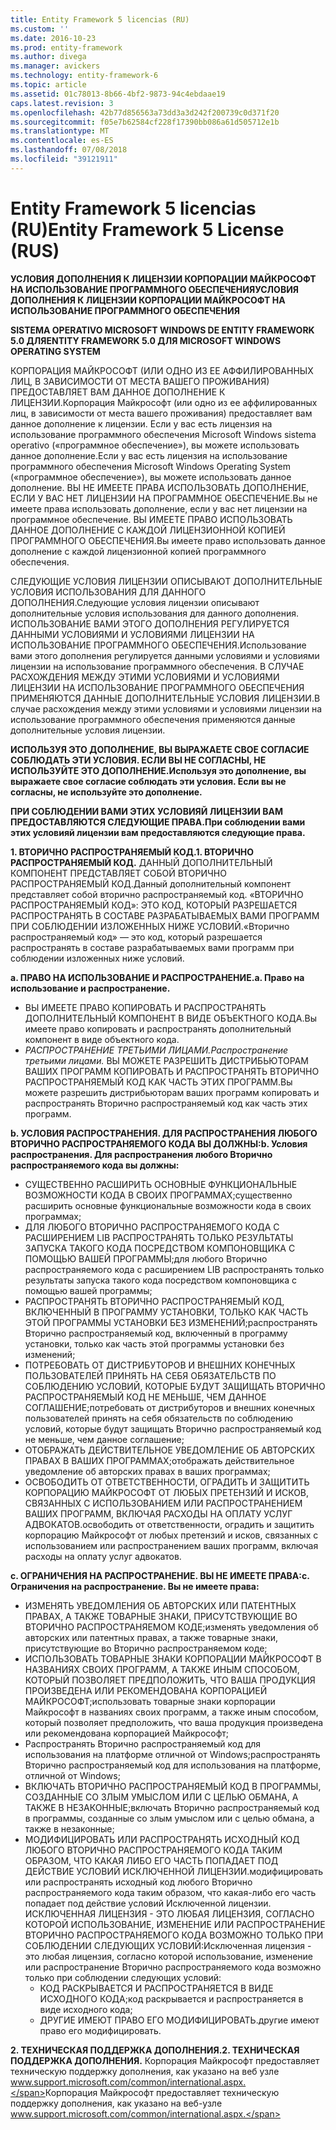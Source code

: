 ```yaml
---
title: Entity Framework 5 licencias (RU)
ms.custom: ''
ms.date: 2016-10-23
ms.prod: entity-framework
ms.author: divega
ms.manager: avickers
ms.technology: entity-framework-6
ms.topic: article
ms.assetid: 01c78013-8b66-4bf2-9873-94c4ebdaae19
caps.latest.revision: 3
ms.openlocfilehash: 42b77d856563a73dd3a3d242f200739c0d371f20
ms.sourcegitcommit: f05e7b62584cf228f17390bb086a61d505712e1b
ms.translationtype: MT
ms.contentlocale: es-ES
ms.lasthandoff: 07/08/2018
ms.locfileid: "39121911"
---
```

# <a name="entity-framework-5-license-rus"></a><span data-ttu-id="f0c9e-102">Entity Framework 5 licencias (RU)</span><span class="sxs-lookup"><span data-stu-id="f0c9e-102">Entity Framework 5 License (RUS)</span></span>
<span data-ttu-id="f0c9e-103">**УСЛОВИЯ ДОПОЛНЕНИЯ К ЛИЦЕНЗИИ КОРПОРАЦИИ МАЙКРОСОФТ НА ИСПОЛЬЗОВАНИЕ ПРОГРАММНОГО ОБЕСПЕЧЕНИЯ**</span><span class="sxs-lookup"><span data-stu-id="f0c9e-103">**УСЛОВИЯ ДОПОЛНЕНИЯ К ЛИЦЕНЗИИ КОРПОРАЦИИ МАЙКРОСОФТ НА ИСПОЛЬЗОВАНИЕ ПРОГРАММНОГО ОБЕСПЕЧЕНИЯ**</span></span>

<span data-ttu-id="f0c9e-104">**SISTEMA OPERATIVO MICROSOFT WINDOWS DE ENTITY FRAMEWORK 5.0 ДЛЯ**</span><span class="sxs-lookup"><span data-stu-id="f0c9e-104">**ENTITY FRAMEWORK 5.0 ДЛЯ MICROSOFT WINDOWS OPERATING SYSTEM**</span></span>

<span data-ttu-id="f0c9e-105">КОРПОРАЦИЯ МАЙКРОСОФТ (ИЛИ ОДНО ИЗ ЕЕ АФФИЛИРОВАННЫХ ЛИЦ, В ЗАВИСИМОСТИ ОТ МЕСТА ВАШЕГО ПРОЖИВАНИЯ) ПРЕДОСТАВЛЯЕТ ВАМ ДАННОЕ ДОПОЛНЕНИЕ К ЛИЦЕНЗИИ.</span><span class="sxs-lookup"><span data-stu-id="f0c9e-105">Корпорация Майкрософт (или одно из ее аффилированных лиц, в зависимости от места вашего проживания) предоставляет вам данное дополнение к лицензии.</span></span> <span data-ttu-id="f0c9e-106">Если у вас есть лицензия на использование программного обеспечения Microsoft Windows sistema operativo («программное обеспечение»), вы можете использовать данное дополнение.</span><span class="sxs-lookup"><span data-stu-id="f0c9e-106">Если у вас есть лицензия на использование программного обеспечения Microsoft Windows Operating System («программное обеспечение»), вы можете использовать данное дополнение.</span></span> <span data-ttu-id="f0c9e-107">ВЫ НЕ ИМЕЕТЕ ПРАВА ИСПОЛЬЗОВАТЬ ДОПОЛНЕНИЕ, ЕСЛИ У ВАС НЕТ ЛИЦЕНЗИИ НА ПРОГРАММНОЕ ОБЕСПЕЧЕНИЕ.</span><span class="sxs-lookup"><span data-stu-id="f0c9e-107">Вы не имеете права использовать дополнение, если у вас нет лицензии на программное обеспечение.</span></span> <span data-ttu-id="f0c9e-108">ВЫ ИМЕЕТЕ ПРАВО ИСПОЛЬЗОВАТЬ ДАННОЕ ДОПОЛНЕНИЕ С КАЖДОЙ ЛИЦЕНЗИОННОЙ КОПИЕЙ ПРОГРАММНОГО ОБЕСПЕЧЕНИЯ.</span><span class="sxs-lookup"><span data-stu-id="f0c9e-108">Вы имеете право использовать данное дополнение с каждой лицензионной копией программного обеспечения.</span></span>

<span data-ttu-id="f0c9e-109">СЛЕДУЮЩИЕ УСЛОВИЯ ЛИЦЕНЗИИ ОПИСЫВАЮТ ДОПОЛНИТЕЛЬНЫЕ УСЛОВИЯ ИСПОЛЬЗОВАНИЯ ДЛЯ ДАННОГО ДОПОЛНЕНИЯ.</span><span class="sxs-lookup"><span data-stu-id="f0c9e-109">Следующие условия лицензии описывают дополнительные условия использования для данного дополнения.</span></span> <span data-ttu-id="f0c9e-110">ИСПОЛЬЗОВАНИЕ ВАМИ ЭТОГО ДОПОЛНЕНИЯ РЕГУЛИРУЕТСЯ ДАННЫМИ УСЛОВИЯМИ И УСЛОВИЯМИ ЛИЦЕНЗИИ НА ИСПОЛЬЗОВАНИЕ ПРОГРАММНОГО ОБЕСПЕЧЕНИЯ.</span><span class="sxs-lookup"><span data-stu-id="f0c9e-110">Использование вами этого дополнения регулируется данными условиями и условиями лицензии на использование программного обеспечения.</span></span> <span data-ttu-id="f0c9e-111">В СЛУЧАЕ РАСХОЖДЕНИЯ МЕЖДУ ЭТИМИ УСЛОВИЯМИ И УСЛОВИЯМИ ЛИЦЕНЗИИ НА ИСПОЛЬЗОВАНИЕ ПРОГРАММНОГО ОБЕСПЕЧЕНИЯ ПРИМЕНЯЮТСЯ ДАННЫЕ ДОПОЛНИТЕЛЬНЫЕ УСЛОВИЯ ЛИЦЕНЗИИ.</span><span class="sxs-lookup"><span data-stu-id="f0c9e-111">В случае расхождения между этими условиями и условиями лицензии на использование программного обеспечения применяются данные дополнительные условия лицензии.</span></span>

<span data-ttu-id="f0c9e-112">**ИСПОЛЬЗУЯ ЭТО ДОПОЛНЕНИЕ, ВЫ ВЫРАЖАЕТЕ СВОЕ СОГЛАСИЕ СОБЛЮДАТЬ ЭТИ УСЛОВИЯ. ЕСЛИ ВЫ НЕ СОГЛАСНЫ, НЕ ИСПОЛЬЗУЙТЕ ЭТО ДОПОЛНЕНИЕ.**</span><span class="sxs-lookup"><span data-stu-id="f0c9e-112">**Используя это дополнение, вы выражаете свое согласие соблюдать эти условия. Если вы не согласны, не используйте это дополнение.**</span></span>

<span data-ttu-id="f0c9e-113">**ПРИ СОБЛЮДЕНИИ ВАМИ ЭТИХ УСЛОВИЯЙ ЛИЦЕНЗИИ ВАМ ПРЕДОСТАВЛЯЮТСЯ СЛЕДУЮЩИЕ ПРАВА.**</span><span class="sxs-lookup"><span data-stu-id="f0c9e-113">**При соблюдении вами этих условияй лицензии вам предоставляются следующие права.**</span></span>

<span data-ttu-id="f0c9e-114">**1. ВТОРИЧНО РАСПРОСТРАНЯЕМЫЙ КОД.**</span><span class="sxs-lookup"><span data-stu-id="f0c9e-114">**1. ВТОРИЧНО РАСПРОСТРАНЯЕМЫЙ КОД.**</span></span> <span data-ttu-id="f0c9e-115">ДАННЫЙ ДОПОЛНИТЕЛЬНЫЙ КОМПОНЕНТ ПРЕДСТАВЛЯЕТ СОБОЙ ВТОРИЧНО РАСПРОСТРАНЯЕМЫЙ КОД.</span><span class="sxs-lookup"><span data-stu-id="f0c9e-115">Данный дополнительный компонент представляет собой вторично распространяемый код.</span></span> <span data-ttu-id="f0c9e-116">«ВТОРИЧНО РАСПРОСТРАНЯЕМЫЙ КОД»: ЭТО КОД, КОТОРЫЙ РАЗРЕШАЕТСЯ РАСПРОСТРАНЯТЬ В СОСТАВЕ РАЗРАБАТЫВАЕМЫХ ВАМИ ПРОГРАММ ПРИ СОБЛЮДЕНИИ ИЗЛОЖЕННЫХ НИЖЕ УСЛОВИЙ.</span><span class="sxs-lookup"><span data-stu-id="f0c9e-116">«Вторично распространяемый код» ― это код, который разрешается распространять в составе разрабатываемых вами программ при соблюдении изложенных ниже условий.</span></span>

<span data-ttu-id="f0c9e-117">**a. ПРАВО НА ИСПОЛЬЗОВАНИЕ И РАСПРОСТРАНЕНИЕ.**</span><span class="sxs-lookup"><span data-stu-id="f0c9e-117">**a. Право на использование и распространение.**</span></span>

-   <span data-ttu-id="f0c9e-118">ВЫ ИМЕЕТЕ ПРАВО КОПИРОВАТЬ И РАСПРОСТРАНЯТЬ ДОПОЛНИТЕЛЬНЫЙ КОМПОНЕНТ В ВИДЕ ОБЪЕКТНОГО КОДА.</span><span class="sxs-lookup"><span data-stu-id="f0c9e-118">Вы имеете право копировать и распространять дополнительный компонент в виде объектного кода.</span></span>
-   <span data-ttu-id="f0c9e-119">*РАСПРОСТРАНЕНИЕ ТРЕТЬИМИ ЛИЦАМИ.*</span><span class="sxs-lookup"><span data-stu-id="f0c9e-119">*Распространение третьими лицами.*</span></span> <span data-ttu-id="f0c9e-120">ВЫ МОЖЕТЕ РАЗРЕШИТЬ ДИСТРИБЬЮТОРАМ ВАШИХ ПРОГРАММ КОПИРОВАТЬ И РАСПРОСТРАНЯТЬ ВТОРИЧНО РАСПРОСТРАНЯЕМЫЙ КОД КАК ЧАСТЬ ЭТИХ ПРОГРАММ.</span><span class="sxs-lookup"><span data-stu-id="f0c9e-120">Вы можете разрешить дистрибьюторам ваших программ копировать и распространять Вторично распространяемый код как часть этих программ.</span></span>

<span data-ttu-id="f0c9e-121">**b. УСЛОВИЯ РАСПРОСТРАНЕНИЯ. ДЛЯ РАСПРОСТРАНЕНИЯ ЛЮБОГО ВТОРИЧНО РАСПРОСТРАНЯЕМОГО КОДА ВЫ ДОЛЖНЫ:**</span><span class="sxs-lookup"><span data-stu-id="f0c9e-121">**b. Условия распространения. Для распространения любого Вторично распространяемого кода вы должны:**</span></span>

-   <span data-ttu-id="f0c9e-122">СУЩЕСТВЕННО РАСШИРИТЬ ОСНОВНЫЕ ФУНКЦИОНАЛЬНЫЕ ВОЗМОЖНОСТИ КОДА В СВОИХ ПРОГРАММАХ;</span><span class="sxs-lookup"><span data-stu-id="f0c9e-122">существенно расширить основные функциональные возможности кода в своих программах;</span></span>
-   <span data-ttu-id="f0c9e-123">ДЛЯ ЛЮБОГО ВТОРИЧНО РАСПРОСТРАНЯЕМОГО КОДА С РАСШИРЕНИЕМ LIB РАСПРОСТРАНЯТЬ ТОЛЬКО РЕЗУЛЬТАТЫ ЗАПУСКА ТАКОГО КОДА ПОСРЕДСТВОМ КОМПОНОВЩИКА С ПОМОЩЬЮ ВАШЕЙ ПРОГРАММЫ;</span><span class="sxs-lookup"><span data-stu-id="f0c9e-123">для любого Вторично распространяемого кода с расширением LIB распространять только результаты запуска такого кода посредством компоновщика с помощью вашей программы;</span></span>
-   <span data-ttu-id="f0c9e-124">РАСПРОСТРАНЯТЬ ВТОРИЧНО РАСПРОСТРАНЯЕМЫЙ КОД, ВКЛЮЧЕННЫЙ В ПРОГРАММУ УСТАНОВКИ, ТОЛЬКО КАК ЧАСТЬ ЭТОЙ ПРОГРАММЫ УСТАНОВКИ БЕЗ ИЗМЕНЕНИЙ;</span><span class="sxs-lookup"><span data-stu-id="f0c9e-124">распространять Вторично распространяемый код, включенный в программу установки, только как часть этой программы установки без изменений;</span></span>
-   <span data-ttu-id="f0c9e-125">ПОТРЕБОВАТЬ ОТ ДИСТРИБУТОРОВ И ВНЕШНИХ КОНЕЧНЫХ ПОЛЬЗОВАТЕЛЕЙ ПРИНЯТЬ НА СЕБЯ ОБЯЗАТЕЛЬСТВ ПО СОБЛЮДЕНИЮ УСЛОВИЙ, КОТОРЫЕ БУДУТ ЗАЩИЩАТЬ ВТОРИЧНО РАСПРОСТРАНЯЕМЫЙ КОД НЕ МЕНЬШЕ, ЧЕМ ДАННОЕ СОГЛАШЕНИЕ;</span><span class="sxs-lookup"><span data-stu-id="f0c9e-125">потребовать от дистрибуторов и внешних конечных пользователей принять на себя обязательств по соблюдению условий, которые будут защищать Вторично распространяемый код не меньше, чем данное соглашение;</span></span>
-   <span data-ttu-id="f0c9e-126">ОТОБРАЖАТЬ ДЕЙСТВИТЕЛЬНОЕ УВЕДОМЛЕНИЕ ОБ АВТОРСКИХ ПРАВАХ В ВАШИХ ПРОГРАММАХ;</span><span class="sxs-lookup"><span data-stu-id="f0c9e-126">отображать действительное уведомление об авторских правах в ваших программах;</span></span>
-   <span data-ttu-id="f0c9e-127">ОСВОБОДИТЬ ОТ ОТВЕТСТВЕННОСТИ, ОГРАДИТЬ И ЗАЩИТИТЬ КОРПОРАЦИЮ МАЙКРОСОФТ ОТ ЛЮБЫХ ПРЕТЕНЗИЙ И ИСКОВ, СВЯЗАННЫХ С ИСПОЛЬЗОВАНИЕМ ИЛИ РАСПРОСТРАНЕНИЕМ ВАШИХ ПРОГРАММ, ВКЛЮЧАЯ РАСХОДЫ НА ОПЛАТУ УСЛУГ АДВОКАТОВ.</span><span class="sxs-lookup"><span data-stu-id="f0c9e-127">освободить от ответственности, оградить и защитить корпорацию Майкрософт от любых претензий и исков, связанных с использованием или распространением ваших программ, включая расходы на оплату услуг адвокатов.</span></span>

<span data-ttu-id="f0c9e-128">**c. ОГРАНИЧЕНИЯ НА РАСПРОСТРАНЕНИЕ. ВЫ НЕ ИМЕЕТЕ ПРАВА:**</span><span class="sxs-lookup"><span data-stu-id="f0c9e-128">**c. Ограничения на распространение. Вы не имеете права:**</span></span>

-   <span data-ttu-id="f0c9e-129">ИЗМЕНЯТЬ УВЕДОМЛЕНИЯ ОБ АВТОРСКИХ ИЛИ ПАТЕНТНЫХ ПРАВАХ, А ТАКЖЕ ТОВАРНЫЕ ЗНАКИ, ПРИСУТСТВУЮЩИЕ ВО ВТОРИЧНО РАСПРОСТРАНЯЕМОМ КОДЕ;</span><span class="sxs-lookup"><span data-stu-id="f0c9e-129">изменять уведомления об авторских или патентных правах, а также товарные знаки, присутствующие во Вторично распространяемом коде;</span></span>
-   <span data-ttu-id="f0c9e-130">ИСПОЛЬЗОВАТЬ ТОВАРНЫЕ ЗНАКИ КОРПОРАЦИИ МАЙКРОСОФТ В НАЗВАНИЯХ СВОИХ ПРОГРАММ, А ТАКЖЕ ИНЫМ СПОСОБОМ, КОТОРЫЙ ПОЗВОЛЯЕТ ПРЕДПОЛОЖИТЬ, ЧТО ВАША ПРОДУКЦИЯ ПРОИЗВЕДЕНА ИЛИ РЕКОМЕНДОВАНА КОРПОРАЦИЕЙ МАЙКРОСОФТ;</span><span class="sxs-lookup"><span data-stu-id="f0c9e-130">использовать товарные знаки корпорации Майкрософт в названиях своих программ, а также иным способом, который позволяет предположить, что ваша продукция произведена или рекомендована корпорацией Майкрософт;</span></span>
-   <span data-ttu-id="f0c9e-131">Распространять Вторично распространяемый код для использования на платформе отличной от Windows;</span><span class="sxs-lookup"><span data-stu-id="f0c9e-131">распространять Вторично распространяемый код для использования на платформе, отличной от Windows;</span></span>
-   <span data-ttu-id="f0c9e-132">ВКЛЮЧАТЬ ВТОРИЧНО РАСПРОСТРАНЯЕМЫЙ КОД В ПРОГРАММЫ, СОЗДАННЫЕ СО ЗЛЫМ УМЫСЛОМ ИЛИ С ЦЕЛЬЮ ОБМАНА, А ТАКЖЕ В НЕЗАКОННЫЕ;</span><span class="sxs-lookup"><span data-stu-id="f0c9e-132">включать Вторично распространяемый код в программы, созданные со злым умыслом или с целью обмана, а также в незаконные;</span></span>
-   <span data-ttu-id="f0c9e-133">МОДИФИЦИРОВАТЬ ИЛИ РАСПРОСТРАНЯТЬ ИСХОДНЫЙ КОД ЛЮБОГО ВТОРИЧНО РАСПРОСТРАНЯЕМОГО КОДА ТАКИМ ОБРАЗОМ, ЧТО КАКАЯ ЛИБО ЕГО ЧАСТЬ ПОПАДАЕТ ПОД ДЕЙСТВИЕ УСЛОВИЙ ИСКЛЮЧЕННОЙ ЛИЦЕНЗИИ.</span><span class="sxs-lookup"><span data-stu-id="f0c9e-133">модифицировать или распространять исходный код любого Вторично распространяемого кода таким образом, что какая-либо его часть попадает под действие условий Исключенной лицензии.</span></span> <span data-ttu-id="f0c9e-134">ИСКЛЮЧЕННАЯ ЛИЦЕНЗИЯ - ЭТО ЛЮБАЯ ЛИЦЕНЗИЯ, СОГЛАСНО КОТОРОЙ ИСПОЛЬЗОВАНИЕ, ИЗМЕНЕНИЕ ИЛИ РАСПРОСТРАНЕНИЕ ВТОРИЧНО РАСПРОСТРАНЯЕМОГО КОДА ВОЗМОЖНО ТОЛЬКО ПРИ СОБЛЮДЕНИИ СЛЕДУЮЩИХ УСЛОВИЙ:</span><span class="sxs-lookup"><span data-stu-id="f0c9e-134">Исключенная лицензия - это любая лицензия, согласно которой использование, изменение или распространение Вторично распространяемого кода возможно только при соблюдении следующих условий:</span></span>
    -   <span data-ttu-id="f0c9e-135">КОД РАСКРЫВАЕТСЯ И РАСПРОСТРАНЯЕТСЯ В ВИДЕ ИСХОДНОГО КОДА;</span><span class="sxs-lookup"><span data-stu-id="f0c9e-135">код раскрывается и распространяется в виде исходного кода;</span></span>
    -   <span data-ttu-id="f0c9e-136">ДРУГИЕ ИМЕЮТ ПРАВО ЕГО МОДИФИЦИРОВАТЬ.</span><span class="sxs-lookup"><span data-stu-id="f0c9e-136">другие имеют право его модифицировать.</span></span>

<span data-ttu-id="f0c9e-137">**2. ТЕХНИЧЕСКАЯ ПОДДЕРЖКА ДОПОЛНЕНИЯ.**</span><span class="sxs-lookup"><span data-stu-id="f0c9e-137">**2. ТЕХНИЧЕСКАЯ ПОДДЕРЖКА ДОПОЛНЕНИЯ.**</span></span> <span data-ttu-id="f0c9e-138">Корпорация Майкрософт предоставляет техническую поддержку дополнения, как указано на веб узле www.support.microsoft.com/common/international.aspx.</span><span class="sxs-lookup"><span data-stu-id="f0c9e-138">Корпорация Майкрософт предоставляет техническую поддержку дополнения, как указано на веб-узле www.support.microsoft.com/common/international.aspx.</span></span>
